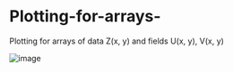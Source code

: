 # Plotting-for-arrays-
Plotting for arrays of data Z(x, y) and fields U(x, y), V(x, y)

![image](https://github.com/ReemAliZuhairAbdalmenem/Plotting-for-arrays-/assets/116351139/89fa2948-2b4f-49da-bc59-52f9117b74c3)

